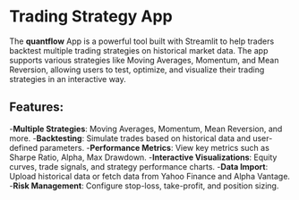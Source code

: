 # Trading Strategy App

The **quantflow** App is a powerful tool built with Streamlit to help traders backtest multiple trading strategies on historical market data. The app supports various strategies like Moving Averages, Momentum, and Mean Reversion, allowing users to test, optimize, and visualize their trading strategies in an interactive way.

## Features:
-**Multiple Strategies**: Moving Averages, Momentum, Mean Reversion, and more.
-**Backtesting**: Simulate trades based on historical data and user-defined parameters.
-**Performance Metrics**: View key metrics such as Sharpe Ratio, Alpha, Max Drawdown.
-**Interactive Visualizations**: Equity curves, trade signals, and strategy performance charts.
-**Data Import**: Upload historical data or fetch data from Yahoo Finance and Alpha Vantage.
-**Risk Management**: Configure stop-loss, take-profit, and position sizing.
